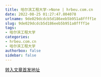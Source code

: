 ```yaml
---
title: 哈尔滨工程大学->None | hrbeu.com.cn
date: 2022-08-25 01:27:47.804078
urlname: 9de029dcdcb5d186eeb5b951a8ffff1e
slug: 9de029dcdcb5d186eeb5b951a8ffff1e
tags: 
- 哈尔滨工程大学
categories:
- hrbeu.com.cn
- 哈尔滨工程大学
authorbox: false
sidebar: false
---
```





[转入文章首发地址](https://news.cctv.com/2022/08/22/VIDEv3vOqi64V1IF4AcmpzOM220822.shtml)